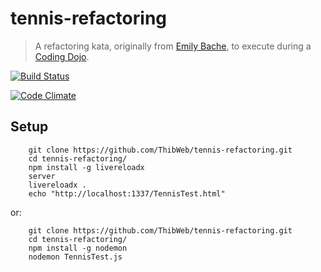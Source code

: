 tennis-refactoring
============

> A refactoring kata, originally from [Emily Bache](https://github.com/emilybache/Refactoring-Katas), to execute during a [Coding Dojo](http://codingdojo.org/).

[![Build Status](https://travis-ci.org/ThibWeb/tennis-refactoring.png?branch=master)](https://travis-ci.org/ThibWeb/tennis-refactoring)

[![Code Climate](https://codeclimate.com/github/ThibWeb/tennis-refactoring.png)](https://codeclimate.com/github/ThibWeb/tennis-refactoring)

## Setup
 
```
    git clone https://github.com/ThibWeb/tennis-refactoring.git
    cd tennis-refactoring/
    npm install -g livereloadx
    server
    livereloadx .
    echo "http://localhost:1337/TennisTest.html"
```

or:

```
    git clone https://github.com/ThibWeb/tennis-refactoring.git
    cd tennis-refactoring/
    npm install -g nodemon
    nodemon TennisTest.js
```
